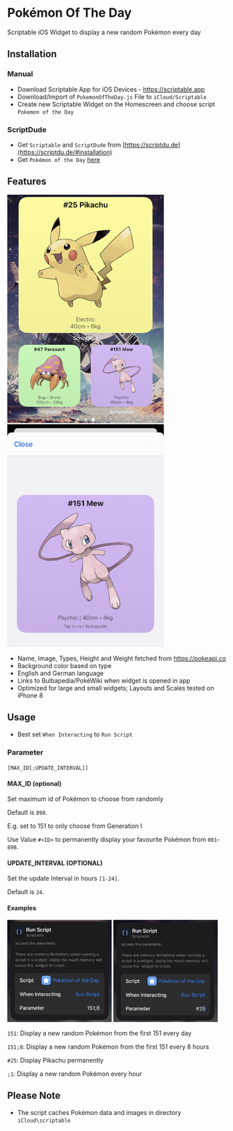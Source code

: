 # Pokémon Of The Day

Scriptable iOS Widget to display a new random Pokémon every day

## Installation

### Manual

* Download Scriptable App for iOS Devices - https://scriptable.app
* Download/Import of `PokemonOfTheDay.js` File to `iCloud/Scriptable`
* Create new Scriptable Widget on the Homescreen and choose script `Pokemon of the Day`

### ScriptDude

* Get `Scriptable` and `ScriptDude` from [https://scriptdu.de](https://scriptdu.de/#installation)
* Get `Pokémon of the Day` [here](https://scriptdu.de/?name=Pok%C3%A9mon%20of+%20the%20Day&source=https://raw.githubusercontent.com/dominik-lueke/PokemonOfTheDay/main/PokemonOfTheDay.js&docs=https://github.com/dominik-lueke/PokemonOfTheDay/blob/main/README.md)

## Features

<img src="img/img_Homescreen.jpg" width="360px" />&nbsp;<img src="img/img_OpenInApp.jpg" width="360px" />

- Name, Image, Types, Height and Weight fetched from https://pokeapi.co
- Background color based on type
- English and German language
- Links to Bulbapedia/PokéWiki when widget is opened in app
- Optimized for large and small widgets; Layouts and Scales tested on iPhone 8

## Usage
* Best set `When Interacting` to `Run Script`

### Parameter 

`[MAX_ID[;UPDATE_INTERVAL]]`

#### MAX_ID (optional)
Set maximum id of Pokémon to choose from randomly 
   
Default is `898`.
     
E.g. set to 151 to only choose from Generation I
     
Use Value `#<ID>` to permanently display your favourite Pokémon from `001`-`898`.

#### UPDATE_INTERVAL (OPTIONAL)
Set the update Interval in hours `[1-24]`. 

Default is `24`.

#### Examples

<img src="img/img_Config1.jpg" width="240px" />&nbsp;<img src="img/img_Config2.jpg" width="240px" />

`151`: Display a new random Pokémon from the first 151 every day

`151;8`: Display a new random Pokémon from the first 151 every 8 hours

`#25`: Display Pikachu permanently

`;1`: Display a new random Pokémon every hour

## Please Note

* The script caches Pokémon data and images in directory `iCloud\scriptable`
